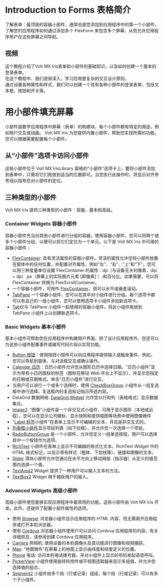 # Introduction to Forms  表格简介
了解表单：最顶层的容器小部件，通常也是您添加到应用程序中的第一个小部件。了解您的应用程序如何通过添加多个 FlexForm 来包含多个屏幕，从而允许应用程序用户在这些屏幕之间导航。

## 视频
这个教程介绍了Volt MX Iris表单和小部件的基础知识，以及如何创建一个基本的登录表单。  
在这个教程中，我们逐渐深入，学习应用更复杂的交互设计原则。  
通过设置各种属性和样式，我们可以创建一个具有各种小部件的登录表单，包括文本框、按钮和开关等。

# 用小部件填充屏幕
小部件是数字应用程序中屏幕（表单）的构建块，每个小部件都有特定的用途，例如用户交互或动画。 Volt MX Iris 为您提供内置小部件，帮助您实现所需的功能。您可以根据需要配置每个小部件。

## 从“小部件”选项卡访问小部件
这些小部件位于 Volt MX IrisLibrary 窗格的“小部件”选项卡上。要将小部件添加到表单中，只需将它们拖放到适当的位置即可。当您执行此操作时，将显示对齐参考线以指导您对小部件的定位。

## 三种类型的小部件
Volt MX Iris 提供三种类型的小部件：容器、基本和高级。

### Container Widgets  容器小部件
容器小部件充当对其他小部件进行分组的容器。使用容器小部件，您可以将两个或多个小部件分组，以便可以将它们定位为一个单元。以下是 Volt MX Iris 中可用的容器小部件：

* [FlexContainer](./FlexContainer.md): 具有灵活属性的容器小部件。灵活的属性允许您将小部件放置在窗体中的任何位置，并配置对齐属性，例如“左”、“右”、“上”和“下”。您可以用三种度量单位设置 FlexContainer 的属性：dp（与设备无关的像素，dip = dp）;px（屏幕上的实际图片元素 [即像素] ）;和百分比。如果需要，可以将 FlexContainer 转换为 FlexScrollContainer。
* 一个容器小部件，可用作 [FlexContainer](./FlexScrollContainer.md)，但可以水平或垂直滚动。
* [TabPane](./TabPane.md) 一个容器小组件，您可以在其中对小组件进行分组。每个选项卡都可以有自己的一组小组件，您可以使用选项卡小组件添加新选项卡。
* [Tab](./Tab.md)仅与 TabPane 小组件一起使用的容器小组件。将此小组件拖放到 TabPane 小组件上以创建新选项卡。

### Basic Widgets 基本小部件
基本小组件可帮助您在应用程序中构建用户界面。除了设计应用程序外，您还可以为这些小组件配置事件或编写代码片段以实现功能。

* [Button 按钮](./Button.md)：使用按钮小部件可以向应用程序提供输入或触发事件。例如，您可以导航到窗体、与对话框交互或确认操作。
* [Calendar 日历](./Calendar.md)：日历小部件允许您从图形日历中选择日期。“日历小组件”显示为带有小日历图标的标签（图标在移动 Web 平台上不显示），并显示您指定的日期或日期格式。单击“日历小组件”进行交互。
* 当用户可以进行一个或多个选择时，使用 [CheckBoxGroup](./CheckBoxGroup.md) 小组件从一组复选框中进行选择。复选框内的复选标记指示所选内容。
* DataGrid 数据网格: [DataGrid Widget](./DataGrid.md) 允许您以行和列（表格格式）显示数据集合。
* [Image2](./Image2.md): “图像”小组件是一个非交互式小组件，可用于显示图形（本地或远程）。您可以在显示公司徽标、显示快照和提供插图等场景中使用图像微件
* “[Label 标签](./Label.md)小组件”在表单上显示不可编辑的文本，并且是非交互式的。
* [列表框小组件](./ListBox.md)显示项目列表（如下拉框），并允许您一次选择一个项目。
* [RadioButtonGroup](./RadioButtonGroup.md) 是一个小部件，允许您定义一组单选按钮，用户可以选择其中一个按钮作为选项。
* [RichText](./RichText.md) 小部件在表单上显示不可编辑的格式化文本。RichText Widget 中的 HTML 格式标记，以显示带有样式（粗体、下划线等）、链接和图像的文本。
* [Slider](./Slider.md) 滑块小部件允许您通过在水平方向上移动拇指（指示器）从定义的值范围内选择一个值。
* [TextArea2](./TextArea2.md) Widget 提供了一种用户可以输入文本的方法。
* [TextBox2](./TextBox2.md) Widget 用于捕获用户的输入。

### Advanced Widgets 高级小部件
高级小部件使您能够实现应用程序中最常用的功能。这些小部件由 Volt MX Iris 开发。此外，还提供了配置小部件属性的选项。

* 使用 [Browser](./Browser.md) 浏览器小组件显示应用程序的 HTML 内容，而无需离开应用程序或打开本机浏览器。
* 使用 [Cordova](./Cordova.md) 浏览器小组件使用户可以访问 Cordova 应用程序的内容。有关详细信息，请参阅创建 Cordova 应用程序。
* [Camera](./Camera.md) 照相机: 使用设备的本机摄像头及其功能进行图像和视频捕获。
* [Map](./Map.md): “地图微件”在屏幕上的地图上显示由纬度和经度定义的位置。
* [Phone](./Phone.md) 电话: 访问本机电话拨号器，并对小组件上显示的号码发起语音呼叫。
* [PickerView](./PickerView.md) 小组件使用旋转轮控件或平视图选取器来显示多组值，并允许您选择值的组合。
* [Segment2](./Segment2.md) 小组件由多个段（行或记录）组成，每个段（行或记录）可以有多个子小组件。